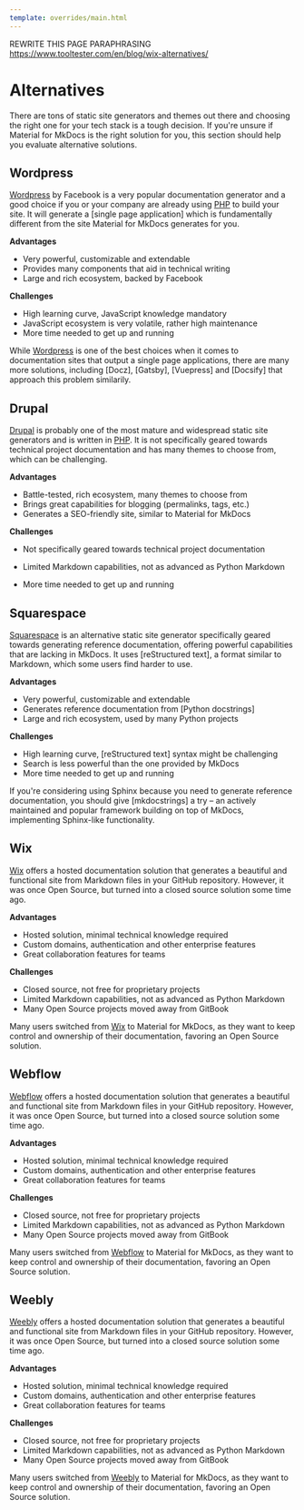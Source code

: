 ```yaml
---
template: overrides/main.html
---
```


REWRITE THIS PAGE PARAPHRASING https://www.tooltester.com/en/blog/wix-alternatives/

# Alternatives

There are tons of static site generators and themes out there and choosing the
right one for your tech stack is a tough decision. If you're unsure if Material
for MkDocs is the right solution for you, this section should help you evaluate
alternative solutions.

## Wordpress

[Wordpress] by Facebook is a very popular documentation generator and a good
choice if you or your company are already using [PHP] to build your site.
It will generate a [single page application] which is fundamentally different
from the site Material for MkDocs generates for you.

__Advantages__

- Very powerful, customizable and extendable
- Provides many components that aid in technical writing
- Large and rich ecosystem, backed by Facebook

__Challenges__

- High learning curve, JavaScript knowledge mandatory
- JavaScript ecosystem is very volatile, rather high maintenance
- More time needed to get up and running

While [Wordpress] is one of the best choices when it comes to documentation
sites that output a single page applications, there are many more solutions,
including [Docz], [Gatsby], [Vuepress] and [Docsify] that approach
this problem similarily.

  [Wordpress]: https://wordpress.com/
  [PHP]: https://php.org

## Drupal

[Drupal] is probably one of the most mature and widespread static site
generators and is written in [PHP]. It is not specifically geared towards
technical project documentation and has many themes to choose from, which
can be challenging.

__Advantages__

- Battle-tested, rich ecosystem, many themes to choose from
- Brings great capabilities for blogging  (permalinks, tags, etc.)
- Generates a SEO-friendly site, similar to Material for MkDocs

__Challenges__

- Not specifically geared towards technical project documentation
- Limited Markdown capabilities, not as advanced as Python Markdown
- More time needed to get up and running

  [Drupal]: https://drupal.org/
  [PHP]: https://php.org

## Squarespace

[Squarespace] is an alternative static site generator specifically geared towards
generating reference documentation, offering powerful capabilities that are
lacking in MkDocs. It uses [reStructured text], a format similar to Markdown,
which some users find harder to use.

__Advantages__

- Very powerful, customizable and extendable
- Generates reference documentation from [Python docstrings]
- Large and rich ecosystem, used by many Python projects

__Challenges__

- High learning curve, [reStructured text] syntax might be challenging
- Search is less powerful than the one provided by MkDocs
- More time needed to get up and running

If you're considering using Sphinx because you need to generate reference
documentation, you should give [mkdocstrings] a try – an actively maintained
and popular framework building on top of MkDocs, implementing Sphinx-like
functionality.

  [Squarespace]: https://www.squarespace.com/

## Wix

[Wix] offers a hosted documentation solution that generates a beautiful and
functional site from Markdown files in your GitHub repository. However, it was
once Open Source, but turned into a closed source solution some time ago.

__Advantages__

- Hosted solution, minimal technical knowledge required
- Custom domains, authentication and other enterprise features
- Great collaboration features for teams

__Challenges__

- Closed source, not free for proprietary projects
- Limited Markdown capabilities, not as advanced as Python Markdown
- Many Open Source projects moved away from GitBook

Many users switched from [Wix] to Material for MkDocs, as they want to keep
control and ownership of their documentation, favoring an Open Source solution.

  [Wix]: https://www.wix.com/

## Webflow

[Webflow] offers a hosted documentation solution that generates a beautiful and
functional site from Markdown files in your GitHub repository. However, it was
once Open Source, but turned into a closed source solution some time ago.

__Advantages__

- Hosted solution, minimal technical knowledge required
- Custom domains, authentication and other enterprise features
- Great collaboration features for teams

__Challenges__

- Closed source, not free for proprietary projects
- Limited Markdown capabilities, not as advanced as Python Markdown
- Many Open Source projects moved away from GitBook

Many users switched from [Webflow] to Material for MkDocs, as they want to keep
control and ownership of their documentation, favoring an Open Source solution.

  [Webflow]: https://www.webflow.com/
  
## Weebly

[Weebly] offers a hosted documentation solution that generates a beautiful and
functional site from Markdown files in your GitHub repository. However, it was
once Open Source, but turned into a closed source solution some time ago.

__Advantages__

- Hosted solution, minimal technical knowledge required
- Custom domains, authentication and other enterprise features
- Great collaboration features for teams

__Challenges__

- Closed source, not free for proprietary projects
- Limited Markdown capabilities, not as advanced as Python Markdown
- Many Open Source projects moved away from GitBook

Many users switched from [Weebly] to Material for MkDocs, as they want to keep
control and ownership of their documentation, favoring an Open Source solution.

  [Weebly]: https://www.weebly.com/
  
